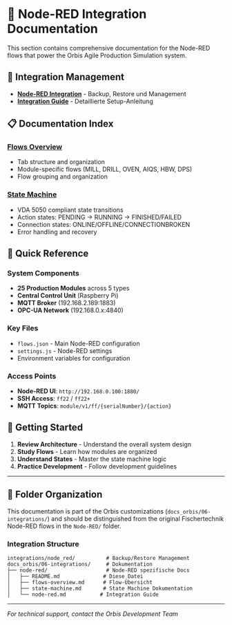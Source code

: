 # 🔴 Node-RED Integration Documentation

This section contains comprehensive documentation for the Node-RED flows that power the Orbis Agile Production Simulation system.

## 🔗 Integration Management

- **[Node-RED Integration](../integrations/node_red/README.md)** - Backup, Restore und Management
- **[Integration Guide](./node-red.md)** - Detaillierte Setup-Anleitung

## 📋 Documentation Index

### [Flows Overview](./flows-overview.md)
- Tab structure and organization
- Module-specific flows (MILL, DRILL, OVEN, AIQS, HBW, DPS)
- Flow grouping and organization

### [State Machine](./state-machine.md)
- VDA 5050 compliant state transitions
- Action states: PENDING → RUNNING → FINISHED/FAILED
- Connection states: ONLINE/OFFLINE/CONNECTIONBROKEN
- Error handling and recovery

## 🔧 Quick Reference

### System Components
- **25 Production Modules** across 5 types
- **Central Control Unit** (Raspberry Pi)
- **MQTT Broker** (192.168.2.189:1883)
- **OPC-UA Network** (192.168.0.x:4840)

### Key Files
- `flows.json` - Main Node-RED configuration
- `settings.js` - Node-RED settings
- Environment variables for configuration

### Access Points
- **Node-RED UI**: `http://192.168.0.100:1880/`
- **SSH Access**: `ff22` / `ff22+`
- **MQTT Topics**: `module/v1/ff/{serialNumber}/{action}`

## 🚀 Getting Started

1. **Review Architecture** - Understand the overall system design
2. **Study Flows** - Learn how modules are organized
3. **Understand States** - Master the state machine logic
4. **Practice Development** - Follow development guidelines

---

## 📁 Folder Organization

This documentation is part of the Orbis customizations (`docs_orbis/06-integrations/`) and should be distinguished from the original Fischertechnik Node-RED flows in the `Node-RED/` folder.

### Integration Structure
```
integrations/node_red/          # Backup/Restore Management
docs_orbis/06-integrations/     # Dokumentation
├── node-red/                   # Node-RED spezifische Docs
│   ├── README.md              # Diese Datei
│   ├── flows-overview.md      # Flow-Übersicht
│   ├── state-machine.md       # State Machine Dokumentation
│   └── node-red.md           # Integration Guide
```

---

*For technical support, contact the Orbis Development Team* 